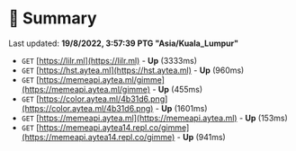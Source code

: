 # 📖 Summary
Last updated: **19/8/2022, 3:57:39 PTG "Asia/Kuala_Lumpur"**

- `GET` [https://lilr.ml](https://lilr.ml) - **Up** (3333ms)
- `GET` [https://hst.aytea.ml](https://hst.aytea.ml) - **Up** (960ms)
- `GET` [https://memeapi.aytea.ml/gimme](https://memeapi.aytea.ml/gimme) - **Up** (455ms)
- `GET` [https://color.aytea.ml/4b31d6.png](https://color.aytea.ml/4b31d6.png) - **Up** (1601ms)
- `GET` [https://memeapi.aytea.ml](https://memeapi.aytea.ml) - **Up** (153ms)
- `GET` [https://memeapi.aytea14.repl.co/gimme](https://memeapi.aytea14.repl.co/gimme) - **Up** (941ms)
